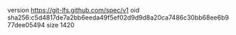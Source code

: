 version https://git-lfs.github.com/spec/v1
oid sha256:c5d4817de7a2bb6eeda49f5ef02d9d9d8a20ca7486c30bb68ee6b977dee05494
size 1420
